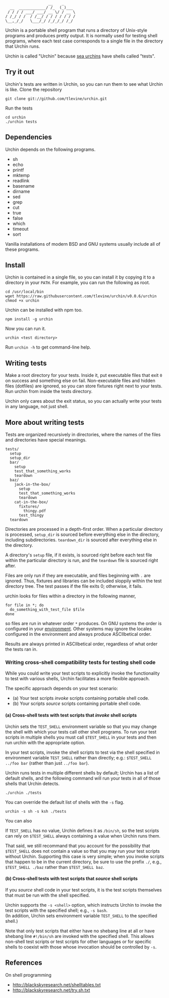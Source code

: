                        __    _     
      __  ____________/ /_  (_)___ 
     / / / / ___/ ___/ __ \/ / __ \
    / /_/ / /  / /__/ / / / / / / /
    \__,_/_/   \___/_/ /_/_/_/ /_/ 

Urchin is a portable shell program that runs a directory of Unix-style
programs and produces pretty output. It is normally used for testing
shell programs, where each test case corresponds to a single file in
the directory that Urchin runs.

Urchin is called "Urchin" because
[sea urchins](https://en.wikipedia.org/wiki/Sea_urchin)
have shells called "tests".

## Try it out
Urchin's tests are written in Urchin, so you can run them to see what Urchin
is like. Clone the repository

    git clone git://github.com/tlevine/urchin.git

Run the tests

    cd urchin
    ./urchin tests

## Dependencies
Urchin depends on the following programs.

* sh
* echo
* printf
* mktemp
* readlink
* basename
* dirname
* sed
* grep
* cut
* true
* false
* which
* timeout
* sort

Vanilla installations of modern BSD and GNU systems usually include all
of these programs.

## Install
Urchin is contained in a single file, so you can install it by copying it to a
directory in your `PATH`. For example, you can run the following as root.

    cd /usr/local/bin
    wget https://raw.githubusercontent.com/tlevine/urchin/v0.0.6/urchin
    chmod +x urchin

Urchin can be installed with npm too.

    npm install -g urchin

Now you can run it.

    urchin <test directory>

Run `urchin -h` to get command-line help.

## Writing tests
Make a root directory for your tests. Inside it, put executable files that
exit `0` on success and something else on fail. Non-executable files and hidden
files (dotfiles) are ignored, so you can store fixtures right next to your
tests. Run urchin from inside the tests directory.

Urchin only cares about the exit status, so you can actually write your tests
in any language, not just shell.

## More about writing tests
Tests are organized recursively in directories, where the names of the files
and directories have special meanings.

    tests/
      setup
      setup_dir
      bar/
        setup
        test_that_something_works
        teardown
      baz/
        jack-in-the-box/
          setup
          test_that_something_works
          teardown
        cat-in-the-box/
          fixtures/
            thingy.pdf
          test_thingy
      teardown

Directories are processed in a depth-first order. When a particular directory
is processed, `setup_dir` is sourced before everything else in the directory,
including subdirectories. `teardown_dir` is sourced after everything else in
the directory.

A directory's `setup` file, if it exists, is sourced right before each test
file within the particular directory is run, and the `teardown` file is
sourced right after.

Files are only run if they are executable, and files beginning with `.` are
ignored. Thus, fixtures and libraries can be included sloppily within the test
directory tree. The test passes if the file exits 0; otherwise, it fails.

urchin looks for files within a directory in the following manner,

    for file in *; do
      do_something_with_test_file $file
    done

so files are run in whatever order `*` produces. On GNU systems the
order is configured in your
[environment](https://www.gnu.org/software/coreutils/faq/coreutils-faq.html#Sort-does-not-sort-in-normal-order_0021).
Other systems may ignore the locales configured in the environment and
always produce ASCIIbetical order.

Results are always printed in ASCIIbetical order, regardless of what
order the tests ran in.

### Writing cross-shell compatibility tests for testing shell code

While you could write your test scripts to explicitly invoke the functionality
to test with various shells, Urchin facilitates a more flexible approach.

The specific approach depends on your test scenario:

* (a) Your test scripts _invoke_ scripts containing portable shell code.
* (b) Your scripts _source_ scripts containing portable shell code.

#### (a) Cross-shell tests with test scripts that _invoke_ shell scripts
Urchin sets the `TEST_SHELL` environment variable so that you may change the
shell with which your tests call other shell programs. To run your test
scripts in multiple shells you must call `$TEST_SHELL` in your tests and then
run urchin with the appropriate option.

In your test scripts, invoke the shell scripts to test via the shell
specified in environment variable `TEST_SHELL` rather than directly;
e.g.: `$TEST_SHELL ../foo bar` (rather than just `../foo bar`).  

Urchin runs tests in multiple different shells by default; Urchin has a
list of default shells, and the following command will run your tests in
all of those shells that Urchin detects.

    ./urchin ./tests

You can override the default list of shells with the `-s` flag.

    urchin -s sh -s ksh ./tests

You can also 

If `TEST_SHELL` has no value, Urchin defines it as `/bin/sh`, so the test
scripts can rely on `$TEST_SHELL` always containing a value when Urchin runs
them.

That said, we still recommand that you account for the possibility that
`$TEST_SHELL` does not contain a value so that you may run your test scripts
without Urchin. Supporting this case is very simple; when you invoke scripts
that happen to be in the current directory, be sure to use the prefix `./`,
e.g., `$TEST_SHELL ./baz` rather than `$TEST_SHELL baz`.

#### (b) Cross-shell tests with test scripts that _source_ shell scripts
If you _source_ shell code in your test scripts, it is the test scripts
themselves that must be run with the shell specified.

Urchin supports the `-s <shell>` option, which instructs
Urchin to invoke the test scripts with the specified shell; e.g., `-s bash`.  
(In addition, Urchin sets environment variable `TEST_SHELL` to the specified
shell.)

Note that only test scripts that either have no shebang line at all or
have shebang line `#!/bin/sh` are invoked with the specified shell.
This allows non-shell test scripts or test scripts for other languages
or for specific shells to coexist with those whose invocation should be
controlled by `-s`.

## References

On shell programming

* http://blackskyresearch.net/shelltables.txt
* http://blackskyresearch.net/try.sh.txt
